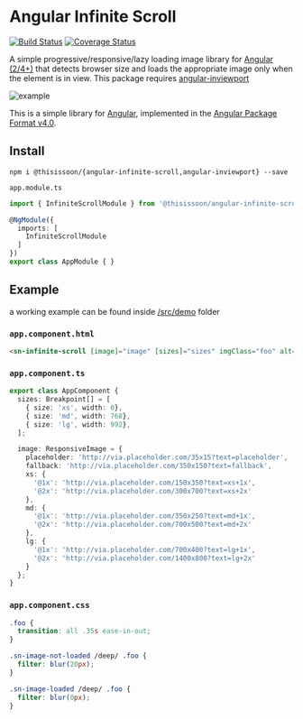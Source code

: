 # Angular Infinite Scroll
[![Build Status][travis-badge]][travis-badge-url]
[![Coverage Status][coveralls-badge]][coveralls-badge-url]

A simple progressive/responsive/lazy loading image library for [Angular (2/4+)][angular] that detects browser size and loads the appropriate image only when the element is in view. This package requires [angular-inviewport][angular-inviewport]

<img src="https://raw.githubusercontent.com/thisissoon/angular-infinite-scroll/master/src/demo/example.gif" alt="example">

This is a simple library for [Angular][angular], implemented in the [Angular Package Format v4.0](https://docs.google.com/document/d/1CZC2rcpxffTDfRDs6p1cfbmKNLA6x5O-NtkJglDaBVs/edit#heading=h.k0mh3o8u5hx).


## Install

`npm i @thisissoon/{angular-infinite-scroll,angular-inviewport} --save`

`app.module.ts`
```ts
import { InfiniteScrollModule } from '@thisissoon/angular-infinite-scroll';

@NgModule({
  imports: [
    InfiniteScrollModule
  ]
})
export class AppModule { }
```


## Example

a working example can be found inside [/src/demo](https://github.com/thisissoon/angular-infinite-scroll/tree/master/src/demo) folder

### `app.component.html`

```html
<sn-infinite-scroll [image]="image" [sizes]="sizes" imgClass="foo" alt="lorem ipsum"></sn-infinite-scroll>
```

### `app.component.ts`

```ts
export class AppComponent {
  sizes: Breakpoint[] = [
    { size: 'xs', width: 0},
    { size: 'md', width: 768},
    { size: 'lg', width: 992},
  ];

  image: ResponsiveImage = {
    placeholder: 'http://via.placeholder.com/35x15?text=placeholder',
    fallback: 'http://via.placeholder.com/350x150?text=fallback',
    xs: {
      '@1x': 'http://via.placeholder.com/150x350?text=xs+1x',
      '@2x': 'http://via.placeholder.com/300x700?text=xs+2x'
    },
    md: {
      '@1x': 'http://via.placeholder.com/350x250?text=md+1x',
      '@2x': 'http://via.placeholder.com/700x500?text=md+2x'
    },
    lg: {
      '@1x': 'http://via.placeholder.com/700x400?text=lg+1x',
      '@2x': 'http://via.placeholder.com/1400x800?text=lg+2x'
    }
  };
}
```

### `app.component.css`

```css
.foo {
  transition: all .35s ease-in-out;
}

.sn-image-not-loaded /deep/ .foo {
  filter: blur(20px);
}

.sn-image-loaded /deep/ .foo {
  filter: blur(0px);
}
```


[travis-badge]: https://travis-ci.org/thisissoon/angular-infinite-scroll.svg?branch=master
[travis-badge-url]: https://travis-ci.org/thisissoon/angular-infinite-scroll
[coveralls-badge]: https://coveralls.io/repos/github/thisissoon/angular-infinite-scroll/badge.svg?branch=master
[coveralls-badge-url]: https://coveralls.io/github/thisissoon/angular-infinite-scroll?branch=master
[angular]: https://angular.io/
[angular-inviewport]: https://github.com/thisissoon/angular-inviewport
